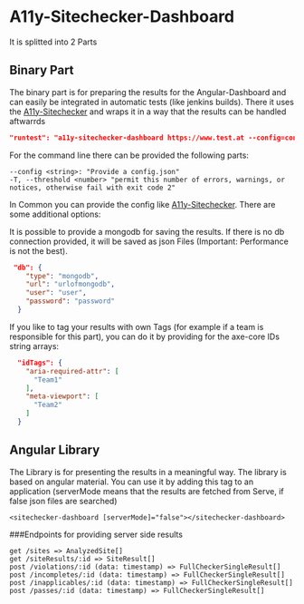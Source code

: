 # A11y-Sitechecker-Dashboard

It is splitted into 2 Parts

## Binary Part
The binary part is for preparing the results for the Angular-Dashboard and can easily be integrated in automatic tests (like jenkins builds). There it uses the <a href="https://www.npmjs.com/package/a11y-sitechecker">A11y-Sitechecker</a> and wraps it in a way that the results can be handled aftwarrds
```json
"runtest": "a11y-sitechecker-dashboard https://www.test.at --config=configorf.json -T=1000"
```
For the command line there can be provided the following parts:
```properties
--config <string>: "Provide a config.json"
-T, --threshold <number> "permit this number of errors, warnings, or notices, otherwise fail with exit code 2"
```
In Common you can provide the config like <a href="https://www.npmjs.com/package/a11y-sitechecker">A11y-Sitechecker</a>. There are some additional options:

It is possible to provide a mongodb for saving the results. If there is no db connection provided, it will be saved as json Files (Important: Performance is not the best).
```json
 "db": {
    "type": "mongodb",
    "url": "urlofmongodb",
    "user": "user",
    "password": "password"
  }
```
If you like to tag your results with own Tags (for example if a team is responsible for this part), you can do it by providing for the axe-core IDs string arrays:

```json
  "idTags": {
    "aria-required-attr": [
      "Team1"
    ],
    "meta-viewport": [
      "Team2"
    ]
  }
```
## Angular Library
The Library is for presenting the results in a meaningful way. The library is based on angular material. You can use it by adding this tag to an application (serverMode means that the results are fetched from Serve, if false json files are searched)

```angular2html
<sitechecker-dashboard [serverMode]="false"></sitechecker-dashboard>
```
###Endpoints for providing server side results

```
get /sites => AnalyzedSite[]
get /siteResults/:id => SiteResult[]
post /violations/:id (data: timestamp) => FullCheckerSingleResult[]
post /incompletes/:id (data: timestamp) => FullCheckerSingleResult[]
post /inapplicables/:id (data: timestamp) => FullCheckerSingleResult[]
post /passes/:id (data: timestamp) => FullCheckerSingleResult[]
```
